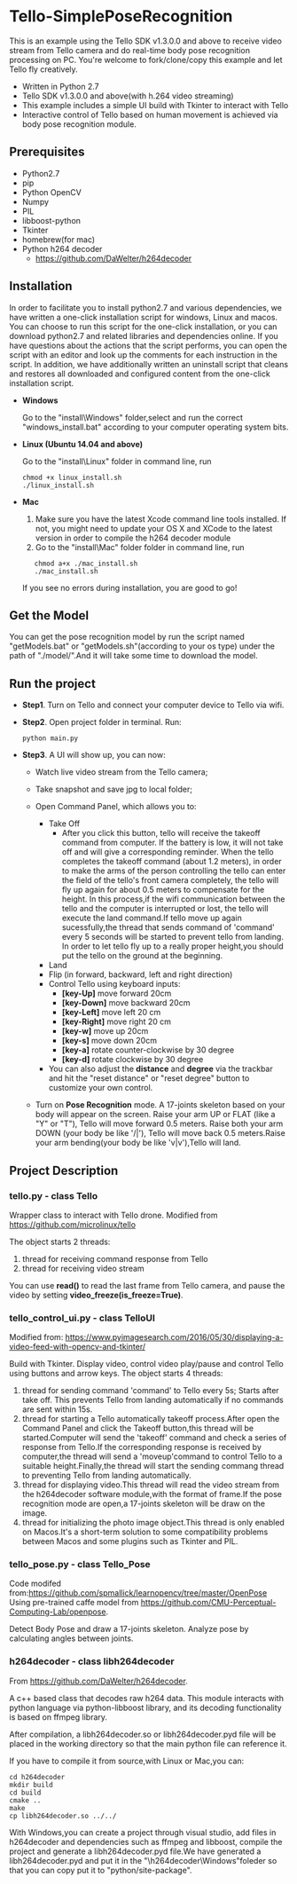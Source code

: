 # Tello-SimplePoseRecognition

This is an example using the Tello SDK v1.3.0.0 and above to receive video stream from Tello camera and do real-time body pose recognition processing on PC. You're welcome to fork/clone/copy this example and let Tello fly creatively.

 - Written in Python 2.7
 - Tello SDK v1.3.0.0 and above(with h.264 video streaming)
 - This example includes a simple UI build with Tkinter to interact with Tello
 - Interactive control of Tello based on human movement is achieved via body pose recognition module.

## Prerequisites

- Python2.7
- pip
- Python OpenCV
- Numpy 
- PIL
- libboost-python
- Tkinter
- homebrew(for mac)
- Python h264 decoder
    - <https://github.com/DaWelter/h264decoder>

## Installation

In order to facilitate you to install python2.7 and various dependencies, we have written a one-click installation script for windows, Linux and macos. You can choose to run this script for the one-click installation, or you can download python2.7 and related libraries and dependencies online. If you have questions about the actions that the script performs, you can open the script with an editor and look up the comments for each instruction in the script. In addition, we have additionally written an uninstall script that cleans and restores all downloaded and configured content from the one-click installation script.

- **Windows**

    Go to the "install\Windows" folder,select and run the correct  "windows_install.bat" according to your computer operating system bits. 

- **Linux (Ubuntu 14.04 and above)**

    Go to the "install\Linux" folder in command line, run
    
    ```
    chmod +x linux_install.sh
    ./linux_install.sh
    ```

- **Mac**

   1. Make sure you have the latest Xcode command line tools installed. If not, you might need to update your OS X and XCode to the latest version in order to compile the h264 decoder module
   2. Go to the "install\Mac" folder folder in command line, run
   
  ```
     chmod a+x ./mac_install.sh
     ./mac_install.sh
  ```
    
    If you see no errors during installation, you are good to go!

## Get the Model

You can get the pose recognition model by run the script named "getModels.bat" or "getModels.sh"(according to your os type) under the path of "./model/".And it will take some time to download the model.


## Run the project
- **Step1**. Turn on Tello and connect your computer device to Tello via wifi.


- **Step2**. Open project folder in terminal. Run:
    
    ```
    python main.py
    ```

- **Step3**. A UI will show up, you can now:

    - Watch live video stream from the Tello camera;
    - Take snapshot and save jpg to local folder;
    - Open Command Panel, which allows you to:
        - Take Off
            - After you click this button, tello will receive the takeoff command from computer. If the battery is low, it will not take off and will give a corresponding reminder. When the tello completes the takeoff command (about 1.2 meters), in order to make the arms of the person controlling the tello can enter the field of the tello's front camera completely, the tello will fly up again for about 0.5 meters to compensate for the height. In this process,if the wifi communication between the tello and the computer is interrupted or lost, the tello will execute the land command.If tello move up again sucessfully,the thread that sends command of 'command' every 5 seconds will be started to prevent tello from landing. In order to let tello fly up to a really proper height,you should put the tello on the ground at 
            the beginning. 
        - Land
        - Flip (in forward, backward, left and right direction)
        - Control Tello using keyboard inputs:
            - **[key-Up]** move forward 20cm
            - **[key-Down]** move backward 20cm
            - **[key-Left]** move left 20 cm
            - **[key-Right]** move right 20 cm
            - **[key-w]** move up 20cm
            - **[key-s]** move down 20cm
            - **[key-a]** rotate counter-clockwise by 30 degree
            - **[key-d]** rotate clockwise by 30 degree
        -  You can also adjust the **distance** and **degree** via the trackbar and hit the "reset distance" or "reset degree" button to customize your own control.
    
    - Turn on **Pose Recognition** mode. A 17-joints skeleton based on your body will appear on the screen. Raise your arm UP or FLAT (like a "Y" or "T"), Tello will move forward 0.5 meters. Raise both your arm DOWN (your body be like '/|\'), Tello will move back 0.5 meters.Raise your arm bending(your body be like 'v|v'),Tello will land.
    

## Project Description

### tello.py - class Tello

Wrapper class to interact with Tello drone.
Modified from <https://github.com/microlinux/tello>

The object starts 2 threads:

 1. thread for receiving command response from Tello
 2. thread for receiving video stream

You can use **read()** to read the last frame from Tello camera, and pause the video by setting **video_freeze(is_freeze=True)**.

### tello_control_ui.py - class TelloUI

Modified from: https://www.pyimagesearch.com/2016/05/30/displaying-a-video-feed-with-opencv-and-tkinter/

Build with Tkinter. Display video, control video play/pause and control Tello using buttons and arrow keys.
The object starts 4 threads:

 1. thread for sending command 'command' to Tello every 5s; Starts after take off. This prevents Tello from landing automatically if no commands are sent within 15s.
 2. thread for starting a Tello automatically takeoff process.After open the Command Panel and click the Takeoff button,this
thread will be started.Computer will send the 'takeoff' command and check a series of response from Tello.If the corresponding response is received by computer,the thread will send a 'moveup'command to control Tello to a suitable height.Finally,the thread
will start the sending commang thread to preventing Tello from landing automatically.
 3. thread for displaying video.This thread will read the video stream from the h264decoder software module,with the format of frame.If the pose recognition mode are open,a 17-joints skeleton will be draw on the image.
 4. thread for initializing the photo image object.This thread is only enabled on Macos.It's a short-term solution to some compatibility problems between Macos and some plugins such as Tkinter and PIL.

### tello_pose.py - class Tello_Pose
Code modifed from:https://github.com/spmallick/learnopencv/tree/master/OpenPose
Using pre-trained caffe model from <https://github.com/CMU-Perceptual-Computing-Lab/openpose>.

Detect Body Pose and draw a 17-joints skeleton. Analyze pose by calculating angles between joints.

### h264decoder - class libh264decoder

From <https://github.com/DaWelter/h264decoder>.

A c++ based class that decodes raw h264 data. This module interacts with python language via python-libboost library, and its decoding functionality is based on ffmpeg library. 

After compilation, a libh264decoder.so or libh264decoder.pyd file will be placed in the working directory so that the main python file can reference it. 

If you have to compile it from source,with Linux or Mac,you can:

```
cd h264decoder
mkdir build
cd build
cmake ..
make
cp libh264decoder.so ../../
```
With Windows,you can create a project through visual studio, add files in h264decoder and dependencies such as ffmpeg and libboost, compile the project and generate a libh264decoder.pyd file.We have generated a libh264decoder.pyd and put it in the "\h264decoder\Windows"foleder so that you can copy put it to "python/site-package".


